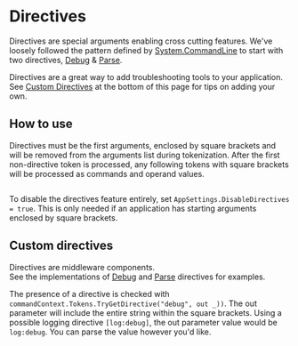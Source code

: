 # Directives

Directives are special arguments enabling cross cutting features.  We've loosely followed the pattern defined by  [System.CommandLine](https://github.com/dotnet/command-line-api/wiki/Features-overview#debugging) to start with two directives, [Debug](debug-directive.md) & [Parse](parse-directive.md).

Directives are a great way to add troubleshooting tools to your application. See [Custom Directives](#custom-directives) at the bottom of this page for tips on adding your own.

## How to use
Directives must be the first arguments, enclosed by square brackets and will be removed from the arguments list during tokenization. After the first non-directive token is processed, any following tokens with square brackets will be processed as commands and operand values.

```bash
```

To disable the directives feature entirely, set `AppSettings.DisableDirectives = true`. This is only needed if an application has starting arguments enclosed by square brackets.

## Custom directives

Directives are middleware components.  
See the implementations of [Debug](https://github.com/bilal-fazlani/commanddotnet/blob/master/CommandDotNet/Directives/DebugDirective.cs) 
and [Parse](https://github.com/bilal-fazlani/commanddotnet/blob/master/CommandDotNet/Directives/ParseDirective.cs) directives
for examples.

The presence of a directive is checked with `commandContext.Tokens.TryGetDirective("debug", out _))`.  The out parameter will include the entire string within the square brackets. Using a possible logging directive `[log:debug]`, the out parameter value would be `log:debug`. You can parse the value however you'd like.